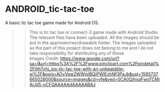# ANDROID_tic-tac-toe
A basic tic tac toe game made for Android OS.

>> This is tic tac toe or connect-3 game made with Android Studio. The relevant files have been uploaded. All the images should be put in the app/main/res/drawable folder. The images uploaded as the part of this project dows not belong to me and I do not take responsibility for distributing any of those.\
Images Credit: https://www.google.com/url?sa=i&url=https%3A%2F%2Fwww.pinclipart.com%2Fpindetail%2FihhTxhi_ios-tic-tac-toe-with-an-unbeatable-ai%2F&psig=AOvVaw2WWjsIBQjPWlEzhNf3PaJk&ust=1595737665028000&source=images&cd=vfe&ved=0CA0QjhxqFwoTCMiArJjI5-oCFQAAAAAdAAAAABAJ

